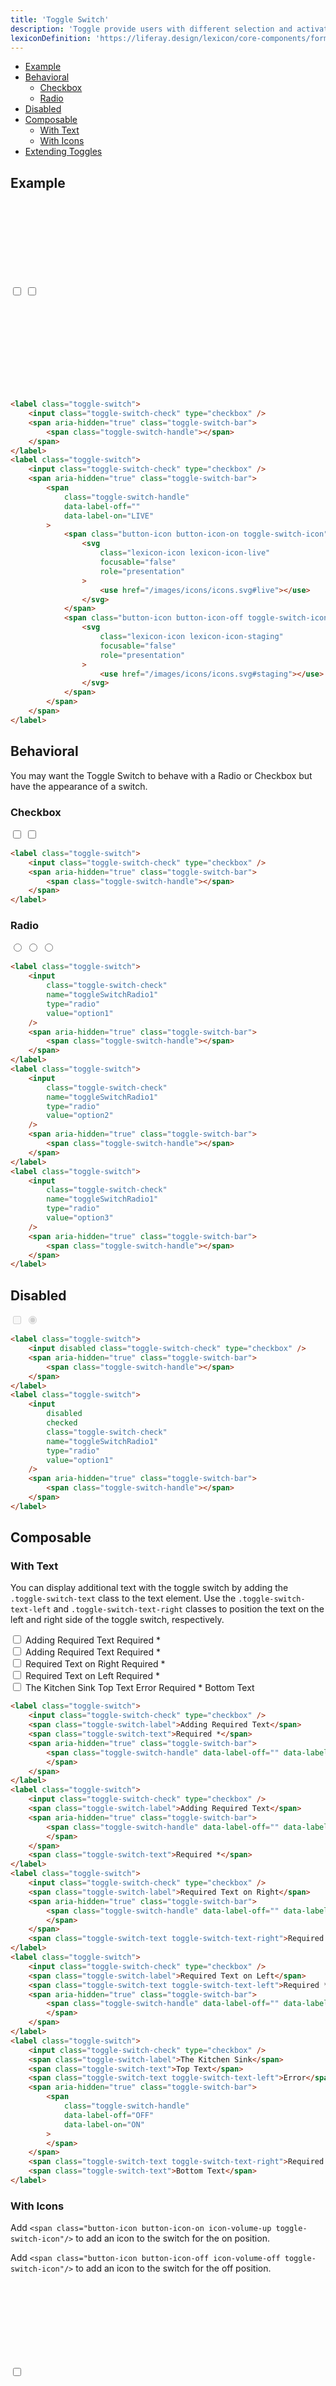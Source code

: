 ```yaml
---
title: 'Toggle Switch'
description: 'Toggle provide users with different selection and activation tools.'
lexiconDefinition: 'https://liferay.design/lexicon/core-components/forms/radio-check-toggle/#toggle'
---
```


<div class="nav-toc-absolute">
<div class="nav-toc">

-   [Example](#example)
-   [Behavioral](#behavioral)
    -   [Checkbox](#checkbox)
    -   [Radio](#radio)
-   [Disabled](#disabled)
-   [Composable](#composable)
    -   [With Text](#with-text)
    -   [With Icons](#with-icons)
-   [Extending Toggles](#extending-toggles)

</div>
</div>

## Example

<div class="sheet-example">
	<label class="toggle-switch">
		<input class="toggle-switch-check" type="checkbox" />
		<span aria-hidden="true" class="toggle-switch-bar">
			<span class="toggle-switch-handle"></span>
		</span>
	</label>
	<label class="toggle-switch">
		<input class="toggle-switch-check" type="checkbox">
		<span aria-hidden="true" class="toggle-switch-bar">
			<span class="toggle-switch-handle" data-label-off="" data-label-on="LIVE">
				<span class="button-icon button-icon-on toggle-switch-icon">
					<svg class="lexicon-icon lexicon-icon-live" focusable="false" role="presentation">
						<use href="/images/icons/icons.svg#live"></use>
					</svg>
				</span>
				<span class="button-icon button-icon-off toggle-switch-icon">
					<svg class="lexicon-icon lexicon-icon-staging" focusable="false" role="presentation">
						<use href="/images/icons/icons.svg#staging"></use>
					</svg>
				</span>
			</span>
		</span>
	</label>
</div>

```html
<label class="toggle-switch">
	<input class="toggle-switch-check" type="checkbox" />
	<span aria-hidden="true" class="toggle-switch-bar">
		<span class="toggle-switch-handle"></span>
	</span>
</label>
<label class="toggle-switch">
	<input class="toggle-switch-check" type="checkbox" />
	<span aria-hidden="true" class="toggle-switch-bar">
		<span
			class="toggle-switch-handle"
			data-label-off=""
			data-label-on="LIVE"
		>
			<span class="button-icon button-icon-on toggle-switch-icon">
				<svg
					class="lexicon-icon lexicon-icon-live"
					focusable="false"
					role="presentation"
				>
					<use href="/images/icons/icons.svg#live"></use>
				</svg>
			</span>
			<span class="button-icon button-icon-off toggle-switch-icon">
				<svg
					class="lexicon-icon lexicon-icon-staging"
					focusable="false"
					role="presentation"
				>
					<use href="/images/icons/icons.svg#staging"></use>
				</svg>
			</span>
		</span>
	</span>
</label>
```

## Behavioral

You may want the Toggle Switch to behave with a Radio or Checkbox but have the appearance of a switch.

### Checkbox

<div class="sheet-example">
	<label class="toggle-switch">
		<input class="toggle-switch-check" type="checkbox" />
		<span aria-hidden="true" class="toggle-switch-bar">
			<span class="toggle-switch-handle"></span>
		</span>
	</label>
	<label class="toggle-switch">
		<input class="toggle-switch-check" type="checkbox" />
		<span aria-hidden="true" class="toggle-switch-bar">
			<span class="toggle-switch-handle"></span>
		</span>
	</label>
</div>

```html
<label class="toggle-switch">
	<input class="toggle-switch-check" type="checkbox" />
	<span aria-hidden="true" class="toggle-switch-bar">
		<span class="toggle-switch-handle"></span>
	</span>
</label>
```

### Radio

<div class="sheet-example">
	<label class="toggle-switch">
		<input class="toggle-switch-check" name="toggleSwitchRadio1" type="radio" value="option1"/>
		<span aria-hidden="true" class="toggle-switch-bar">
			<span class="toggle-switch-handle"></span>
		</span>
	</label>
	<label class="toggle-switch">
		<input class="toggle-switch-check" name="toggleSwitchRadio1" type="radio" value="option2"/>
		<span aria-hidden="true" class="toggle-switch-bar">
			<span class="toggle-switch-handle"></span>
		</span>
	</label>
	<label class="toggle-switch">
		<input class="toggle-switch-check" name="toggleSwitchRadio1" type="radio" value="option3"/>
		<span aria-hidden="true" class="toggle-switch-bar">
			<span class="toggle-switch-handle"></span>
		</span>
	</label>
</div>

```html
<label class="toggle-switch">
	<input
		class="toggle-switch-check"
		name="toggleSwitchRadio1"
		type="radio"
		value="option1"
	/>
	<span aria-hidden="true" class="toggle-switch-bar">
		<span class="toggle-switch-handle"></span>
	</span>
</label>
<label class="toggle-switch">
	<input
		class="toggle-switch-check"
		name="toggleSwitchRadio1"
		type="radio"
		value="option2"
	/>
	<span aria-hidden="true" class="toggle-switch-bar">
		<span class="toggle-switch-handle"></span>
	</span>
</label>
<label class="toggle-switch">
	<input
		class="toggle-switch-check"
		name="toggleSwitchRadio1"
		type="radio"
		value="option3"
	/>
	<span aria-hidden="true" class="toggle-switch-bar">
		<span class="toggle-switch-handle"></span>
	</span>
</label>
```

## Disabled

<div class="sheet-example">
	<label class="toggle-switch">
		<input disabled class="toggle-switch-check" type="checkbox" />
		<span aria-hidden="true" class="toggle-switch-bar">
			<span class="toggle-switch-handle"></span>
		</span>
	</label>
	<label class="toggle-switch">
		<input disabled checked class="toggle-switch-check" name="toggleSwitchRadio1" type="radio" value="option1"/>
		<span aria-hidden="true" class="toggle-switch-bar">
			<span class="toggle-switch-handle"></span>
		</span>
	</label>
</div>

```html
<label class="toggle-switch">
	<input disabled class="toggle-switch-check" type="checkbox" />
	<span aria-hidden="true" class="toggle-switch-bar">
		<span class="toggle-switch-handle"></span>
	</span>
</label>
<label class="toggle-switch">
	<input
		disabled
		checked
		class="toggle-switch-check"
		name="toggleSwitchRadio1"
		type="radio"
		value="option1"
	/>
	<span aria-hidden="true" class="toggle-switch-bar">
		<span class="toggle-switch-handle"></span>
	</span>
</label>
```

## Composable

### With Text

You can display additional text with the toggle switch by adding the `.toggle-switch-text` class to the text element. Use the `.toggle-switch-text-left` and `.toggle-switch-text-right` classes to position the text on the left and right side of the toggle switch, respectively.

<div class="sheet-example">
	<div class="form-group">
		<label class="toggle-switch">
			<input class="toggle-switch-check" type="checkbox" />
			<span class="toggle-switch-label">Adding Required Text</span>
			<span class="toggle-switch-text">Required *</span>
			<span aria-hidden="true" class="toggle-switch-bar">
				<span class="toggle-switch-handle" data-label-off="" data-label-on="ON">
				</span>
			</span>
		</label>
	</div>
	<div class="form-group">
		<label class="toggle-switch">
			<input class="toggle-switch-check" type="checkbox" />
			<span class="toggle-switch-label">Adding Required Text</span>
			<span aria-hidden="true" class="toggle-switch-bar">
				<span class="toggle-switch-handle" data-label-off="" data-label-on="ON">
				</span>
			</span>
			<span class="toggle-switch-text">Required *</span>
		</label>
	</div>
	<div class="form-group">
		<label class="toggle-switch">
			<input class="toggle-switch-check" type="checkbox" />
			<span class="toggle-switch-label">Required Text on Right</span>
			<span aria-hidden="true" class="toggle-switch-bar">
				<span class="toggle-switch-handle" data-label-off="" data-label-on="ON">
				</span>
			</span>
			<span class="toggle-switch-text toggle-switch-text-right">Required *</span>
		</label>
	</div>
	<div class="form-group">
		<label class="toggle-switch">
			<input class="toggle-switch-check" type="checkbox" />
			<span class="toggle-switch-label">Required Text on Left</span>
			<span class="toggle-switch-text toggle-switch-text-left">Required *</span>
			<span aria-hidden="true" class="toggle-switch-bar">
				<span class="toggle-switch-handle" data-label-off="" data-label-on="ON">
				</span>
			</span>
		</label>
	</div>
	<div class="form-group">
		<label class="toggle-switch">
			<input class="toggle-switch-check" type="checkbox" />
			<span class="toggle-switch-label">The Kitchen Sink</span>
			<span class="toggle-switch-text">Top Text</span>
			<span class="toggle-switch-text toggle-switch-text-left">Error</span>
			<span aria-hidden="true" class="toggle-switch-bar">
				<span class="toggle-switch-handle" data-label-off="OFF" data-label-on="ON">
				</span>
			</span>
			<span class="toggle-switch-text toggle-switch-text-right">Required *</span>
			<span class="toggle-switch-text">Bottom Text</span>
		</label>
	</div>
</div>

```html
<label class="toggle-switch">
	<input class="toggle-switch-check" type="checkbox" />
	<span class="toggle-switch-label">Adding Required Text</span>
	<span class="toggle-switch-text">Required *</span>
	<span aria-hidden="true" class="toggle-switch-bar">
		<span class="toggle-switch-handle" data-label-off="" data-label-on="ON">
		</span>
	</span>
</label>
<label class="toggle-switch">
	<input class="toggle-switch-check" type="checkbox" />
	<span class="toggle-switch-label">Adding Required Text</span>
	<span aria-hidden="true" class="toggle-switch-bar">
		<span class="toggle-switch-handle" data-label-off="" data-label-on="ON">
		</span>
	</span>
	<span class="toggle-switch-text">Required *</span>
</label>
<label class="toggle-switch">
	<input class="toggle-switch-check" type="checkbox" />
	<span class="toggle-switch-label">Required Text on Right</span>
	<span aria-hidden="true" class="toggle-switch-bar">
		<span class="toggle-switch-handle" data-label-off="" data-label-on="ON">
		</span>
	</span>
	<span class="toggle-switch-text toggle-switch-text-right">Required *</span>
</label>
<label class="toggle-switch">
	<input class="toggle-switch-check" type="checkbox" />
	<span class="toggle-switch-label">Required Text on Left</span>
	<span class="toggle-switch-text toggle-switch-text-left">Required *</span>
	<span aria-hidden="true" class="toggle-switch-bar">
		<span class="toggle-switch-handle" data-label-off="" data-label-on="ON">
		</span>
	</span>
</label>
<label class="toggle-switch">
	<input class="toggle-switch-check" type="checkbox" />
	<span class="toggle-switch-label">The Kitchen Sink</span>
	<span class="toggle-switch-text">Top Text</span>
	<span class="toggle-switch-text toggle-switch-text-left">Error</span>
	<span aria-hidden="true" class="toggle-switch-bar">
		<span
			class="toggle-switch-handle"
			data-label-off="OFF"
			data-label-on="ON"
		>
		</span>
	</span>
	<span class="toggle-switch-text toggle-switch-text-right">Required *</span>
	<span class="toggle-switch-text">Bottom Text</span>
</label>
```

### With Icons

Add `<span class="button-icon button-icon-on icon-volume-up toggle-switch-icon"/>` to add an icon to the switch for the on position.

Add `<span class="button-icon button-icon-off icon-volume-off toggle-switch-icon"/>` to add an icon to the switch for the off position.

<div class="sheet-example">
	<div class="form-group">
		<label class="toggle-switch">
			<input class="toggle-switch-check" type="checkbox" />
			<span aria-hidden="true" class="toggle-switch-bar">
				<span class="toggle-switch-handle" data-label-off="" data-label-on="">
					<span class="button-icon button-icon-on toggle-switch-icon">
						<svg class="lexicon-icon lexicon-icon-unlock" focusable="false" role="presentation">
							<use href="/images/icons/icons.svg#unlock" />
						</svg>
					</span>
					<span class="button-icon button-icon-off toggle-switch-icon">
						<svg class="lexicon-icon lexicon-icon-lock" focusable="false" role="presentation">
							<use href="/images/icons/icons.svg#lock" />
						</svg>
					</span>
				</span>
			</span>
		</label>
	</div>
	<div class="form-group">
		<label class="toggle-switch">
			<input class="toggle-switch-check" type="checkbox" />
			<span class="toggle-switch-label">Toggle Switch with data-label-on</span>
			<span aria-hidden="true" class="toggle-switch-bar">
				<span class="toggle-switch-handle" data-label-off="" data-label-on="LIVE">
					<span class="button-icon button-icon-on toggle-switch-icon">
						<svg class="lexicon-icon lexicon-icon-live" focusable="false" role="presentation">
							<use href="/images/icons/icons.svg#live" />
						</svg>
					</span>
					<span class="button-icon button-icon-off toggle-switch-icon">
						<svg class="lexicon-icon lexicon-icon-staging" focusable="false" role="presentation">
							<use href="/images/icons/icons.svg#staging" />
						</svg>
					</span>
				</span>
			</span>
		</label>
	</div>
	<div class="form-group">
		<label class="toggle-switch">
			<input class="toggle-switch-check" type="checkbox" />
			<span class="toggle-switch-label">Toggle Switch with data-label on and data-label-off</span>
			<span aria-hidden="true" class="toggle-switch-bar">
				<span class="toggle-switch-handle" data-label-off="Product Menu Closed" data-label-on="Product Menu Open">
					<span class="button-icon button-icon-on toggle-switch-icon">
						<svg class="lexicon-icon lexicon-icon-product-menu-open" focusable="false" role="presentation">
							<use href="/images/icons/icons.svg#product-menu-open" />
						</svg>
					</span>
					<span class="button-icon button-icon-off toggle-switch-icon">
						<svg class="lexicon-icon lexicon-icon-product-menu-closed" focusable="false" role="presentation">
							<use href="/images/icons/icons.svg#product-menu-closed" />
						</svg>
					</span>
				</span>
			</span>
		</label>
	</div>
</div>

Alternatively, you can add `<span class="icon-ok toggle-switch-icon toggle-switch-icon-on"/>` to add an icon to the switch for the on position.

Alternatively, you can add `<span class="icon-remove toggle-switch-icon toggle-switch-icon-off"/>` to add an icon to the switch for the off position.

<div class="sheet-example">
	<label class="toggle-switch">
		<input class="toggle-switch-check" type="checkbox" />
		<span aria-hidden="true" class="toggle-switch-bar">
			<span class="toggle-switch-handle">
				<span class="toggle-switch-icon toggle-switch-icon-on">
					<svg class="lexicon-icon lexicon-icon-check" focusable="false" role="presentation">
						<use href="/images/icons/icons.svg#check" />
					</svg>
				</span>
				<span class="toggle-switch-icon toggle-switch-icon-off">
					<svg class="lexicon-icon lexicon-icon-times" focusable="false" role="presentation">
						<use href="/images/icons/icons.svg#times" />
					</svg>
				</span>
			</span>
		</span>
	</label>
</div>

```html
<label class="toggle-switch">
	<input class="toggle-switch-check" type="checkbox" />
	<span aria-hidden="true" class="toggle-switch-bar">
		<span class="toggle-switch-handle">
			<span class="toggle-switch-icon toggle-switch-icon-on">
				<svg
					class="lexicon-icon lexicon-icon-check"
					focusable="false"
					role="presentation"
				>
					<use href="/images/icons/icons.svg#check" />
				</svg>
			</span>
			<span class="toggle-switch-icon toggle-switch-icon-off">
				<svg
					class="lexicon-icon lexicon-icon-times"
					focusable="false"
					role="presentation"
				>
					<use href="/images/icons/icons.svg#times" />
				</svg>
			</span>
		</span>
	</span>
</label>
```

## Extending Toggles

This section explains how to customize toggles. Use at your own risk.

<img alt="explaining how switch works" style="width: 700px;" src="/images/switch_components.png">

-   Customize the **toggle-switch button in the off** position with `.toggle-switch-check:empty ~ .toggle-switch-bar:after {}`.
-   Customize the **toggle-switch button icon in the off** position with `.toggle-switch-check:empty ~ .toggle-switch-bar .toggle-switch-icon.button-icon {}`.
-   Customize the **toggle-switch bar in the off** position with `.toggle-switch-check:empty ~ .toggle-switch-bar:before {}`.
-   Customize the **toggle-switch bar icon in the off** position with `.toggle-switch-check:empty ~ .toggle-switch-bar .toggle-switch-icon-off {}`.
-   Customize the **toggle-switch button in the on** position with `.toggle-switch-check:checked ~ .toggle-switch-bar:after {}`.
-   Customize the **toggle-switch button icon in the on** position with `.toggle-switch-check:checked ~ .toggle-switch-bar .toggle-switch-icon.button-icon.`
-   Customize the **toggle-switch bar in the on** position with `.toggle-switch-check:checked ~ .toggle-switch-bar:before {}`.
-   Customize the **toggle-switch bar icon in the on** position with `.toggle-switch-check:checked ~ .toggle-switch-bar .toggle-switch-icon-on {}`.
